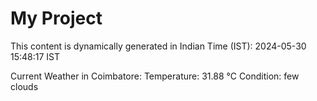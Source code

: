 # My Project

This content is dynamically generated in Indian Time (IST): 2024-05-30 15:48:17 IST


Current Weather in Coimbatore:
Temperature: 31.88 °C
Condition: few clouds
